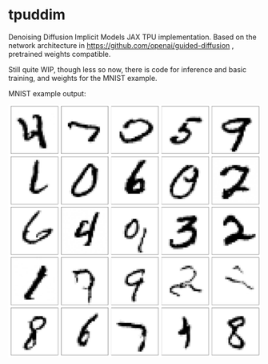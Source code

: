 # tpuddim

Denoising Diffusion Implicit Models JAX TPU implementation. Based on the network architecture in https://github.com/openai/guided-diffusion , pretrained weights compatible.

Still quite WIP, though less so now, there is code for inference and basic training, and weights for the MNIST example.

MNIST example output:

![generated mnist digits](https://github.com/halcy/tpuddim/blob/main/mnist_example.png?raw=true)
